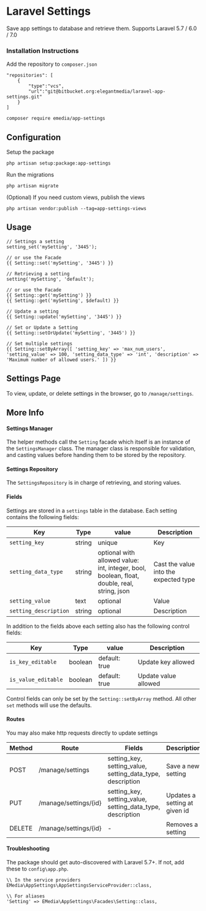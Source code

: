 # Laravel Settings

Save app settings to database and retrieve them. Supports Laravel 5.7 / 6.0 / 7.0

### Installation Instructions

Add the repository to `composer.json`
```
"repositories": [
	{
	    "type":"vcs",
	    "url":"git@bitbucket.org:elegantmedia/laravel-app-settings.git"
	}
]
```

```
composer require emedia/app-settings
```

## Configuration

Setup the package
```
php artisan setup:package:app-settings
```

Run the migrations
```
php artisan migrate
```

(Optional) If you need custom views, publish the views
```
php artisan vendor:publish --tag=app-settings-views
```

## Usage

```
// Settings a setting
setting_set('mySetting', '3445');

// or use the Facade
{{ Setting::set('mySetting', '3445') }}

// Retrieving a setting
setting('mySetting', 'default');

// or use the Facade
{{ Setting::get('mySetting') }}
{{ Setting::get('mySetting', $default) }}

// Update a setting
{{ Setting::update('mySetting', '3445') }}

// Set or Update a Setting
{{ Setting::setOrUpdate('mySetting', '3445') }}

// Set multiple settings
{{ Setting::setByArray([ 'setting_key' => 'max_num_users', 'setting_value' => 100, 'setting_data_type' => 'int', 'description' => 'Maximum number of allowed users.' ]) }} 
```

## Settings Page

To view, update, or delete settings in the browser, go to `/manage/settings`.

## More Info

#### Settings Manager

The helper methods call the `Setting` facade which itself is an instance of the `SettingsManager` class. The manager class is responsible for validation, and casting values before handing them to be stored by the repository.

#### Settings Repository

The `SettingsRepository` is in charge of retrieving, and storing values.  

#### Fields

Settings are stored in a `settings` table in the database. Each setting contains the following fields:

| Key | Type | value | Description |
| --- | ---- | ----- | ----------- |
| `setting_key` | string | unique | Key 
| `setting_data_type` | string | optional with allowed value:  int, integer, bool, boolean, float, double, real, string, json | Cast the value into the expected type
| `setting_value` | text | optional | Value
| `setting_description` | string | optional | Description

In addition to the fields above each setting also has the following control fields:

| Key | Type | value | Description |
| --- | ---- | ----- | ----------- |
| `is_key_editable` | boolean | default: true | Update key allowed 
| `is_value_editable` | boolean | default: true | Update value allowed

Control fields can only be set by the `Setting::setByArray` method. All other `set` methods will use the defaults.

#### Routes

You may also make http requests directly to update settings

| Method | Route  | Fields | Description |
| ----- | ------ | ---- | ----------- |
| POST | /manage/settings | setting_key, setting_value, setting_data_type, description | Save a new setting | 
| PUT | /manage/settings/{id} | setting_key, setting_value, setting_data_type, description | Updates a setting at given id |
| DELETE |  /manage/settings/{id} | - | Removes a setting 

#### Troubleshooting

The package should get auto-discovered with Laravel 5.7+. If not, add these to `config\app.php`.

```
\\ In the service providers
EMedia\AppSettings\AppSettingsServiceProvider::class,

\\ For aliases
'Setting' => EMedia\AppSettings\Facades\Setting::class,
```
